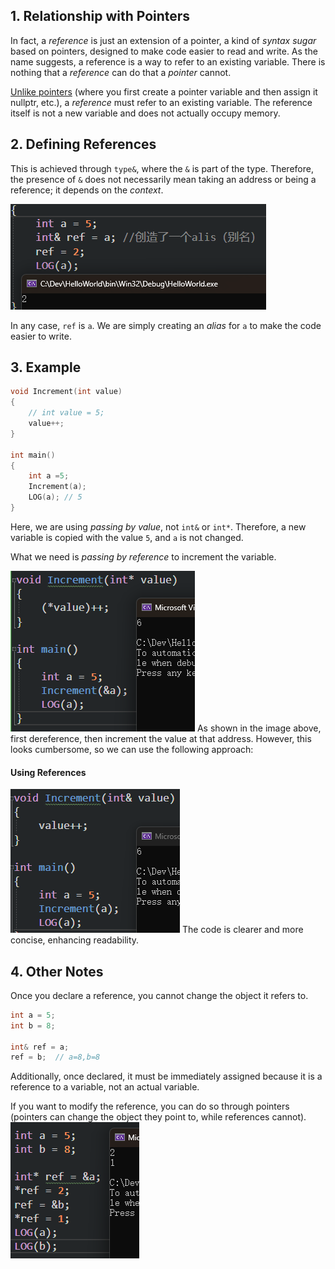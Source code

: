 ## 1. Relationship with Pointers

In fact, a _reference_ is just an extension of a pointer, a kind of *syntax sugar* based on pointers, designed to make code easier to read and write. As the name suggests, a reference is a way to refer to an existing variable. There is nothing that a *reference* can do that a *pointer* cannot.

[Unlike pointers](16%20POINTERS%20in%20C++.md#^646396) (where you first create a pointer variable and then assign it nullptr, etc.), a *reference* must refer to an existing variable. The reference itself is not a new variable and does not actually occupy memory.

## 2. Defining References

This is achieved through `type&`, where the `&` is part of the type. Therefore, the presence of `&` does not necessarily mean taking an address or being a reference; it depends on the *context*.

![](./storage%20bag/Pasted%20image%2020230701182509.png)

In any case, `ref` is `a`. We are simply creating an *alias* for `a` to make the code easier to write.

## 3. Example

```cpp
void Increment(int value)
{
	// int value = 5;
	value++;
}

int main()
{
	int a =5;
	Increment(a);
	LOG(a); // 5
}
```

Here, we are using *passing by value*, not `int&` or `int*`. Therefore, a new variable is copied with the value `5`, and `a` is not changed.

What we need is *passing by reference* to increment the variable.

![](./storage%20bag/Pasted%20image%2020230701183658.png)
As shown in the image above, first dereference, then increment the value at that address. However, this looks cumbersome, so we can use the following approach:

#### Using References

![](./storage%20bag/Pasted%20image%2020230701183849.png)
The code is clearer and more concise, enhancing readability.

## 4. Other Notes

Once you declare a reference, you cannot change the object it refers to.

```cpp
int a = 5;
int b = 8;

int& ref = a;
ref = b;  // a=8,b=8
```

Additionally, once declared, it must be immediately assigned because it is a reference to a variable, not an actual variable.

If you want to modify the reference, you can do so through pointers (pointers can change the object they point to, while references cannot).
![](./storage%20bag/Pasted%20image%2020230701185029.png)